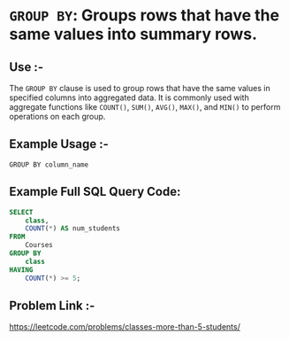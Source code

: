 # `GROUP BY`: Groups rows that have the same values into summary rows.

## Use :-
The `GROUP BY` clause is used to group rows that have the same values in specified columns into aggregated data. It is commonly used with aggregate functions like `COUNT()`, `SUM()`, `AVG()`, `MAX()`, and `MIN()` to perform operations on each group.

## Example Usage :-
`GROUP BY column_name`

## Example Full SQL Query Code:
```sql
SELECT 
    class, 
    COUNT(*) AS num_students
FROM 
    Courses
GROUP BY 
    class
HAVING 
    COUNT(*) >= 5;
```
## Problem Link :-
https://leetcode.com/problems/classes-more-than-5-students/

